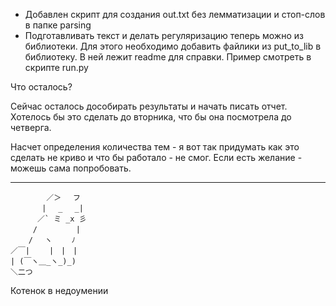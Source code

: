 + Добавлен скрипт для создания out.txt без лемматизации и стоп-слов в папке parsing
+ Подготавливать текст и делать регуляризацию теперь можно из библиотеки.
  Для этого необходимо добавить файлики из put_to_lib в библиотеку. В ней лежит readme для справки.
  Пример смотреть в скрипте run.py 

Что осталось?

Сейчас осталось дособирать результаты и начать писать отчет. Хотелось бы это сделать до вторника, что бы она посмотрела до четверга.

Насчет определения количества тем - я вот так придумать как это сделать не криво и что бы работало - не смог.
Если есть желание - можешь сама попробовать. 



--------------------------------------
            ／＞　 フ 
           | 　_　 _| 
          ／` ミ _x 彡 
         /　　　 　 | 
        /　 ヽ　　 ﾉ
    ／￣|　　 |　|　| 
    | (￣ヽ＿_ヽ_)_)
    ＼二つ
Котенок в недоумении
